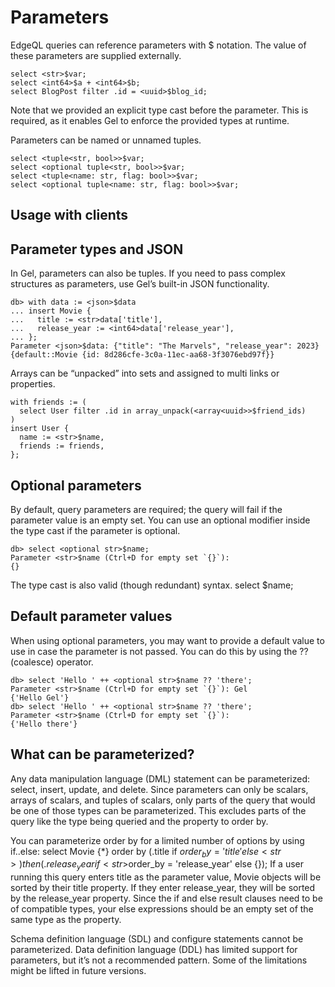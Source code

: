 # Parameters

EdgeQL queries can reference parameters with $ notation. The value of these parameters are supplied externally.

```edgeql
select <str>$var;
select <int64>$a + <int64>$b;
select BlogPost filter .id = <uuid>$blog_id;
```

Note that we provided an explicit type cast before the parameter. This is required, as it enables Gel to enforce the provided types at runtime.

Parameters can be named or unnamed tuples.

```edgeql
select <tuple<str, bool>>$var;
select <optional tuple<str, bool>>$var;
select <tuple<name: str, flag: bool>>$var;
select <optional tuple<name: str, flag: bool>>$var;
```

## Usage with clients

## Parameter types and JSON

In Gel, parameters can also be tuples. If you need to pass complex structures as parameters, use Gel’s built-in JSON functionality.

```edgeql-repl
db> with data := <json>$data
... insert Movie {
...   title := <str>data['title'],
...   release_year := <int64>data['release_year'],
... };
Parameter <json>$data: {"title": "The Marvels", "release_year": 2023}
{default::Movie {id: 8d286cfe-3c0a-11ec-aa68-3f3076ebd97f}}
```

Arrays can be “unpacked” into sets and assigned to multi links or properties.

```edgeql
with friends := (
  select User filter .id in array_unpack(<array<uuid>>$friend_ids)
)
insert User {
  name := <str>$name,
  friends := friends,
};
```

## Optional parameters

By default, query parameters are required; the query will fail if the parameter value is an empty set. You can use an optional modifier inside the type cast if the parameter is optional.

```edgeql-repl
db> select <optional str>$name;
Parameter <str>$name (Ctrl+D for empty set `{}`):
{}
```

The <required foo> type cast is also valid (though redundant) syntax. select <required str>$name;

## Default parameter values

When using optional parameters, you may want to provide a default value to use in case the parameter is not passed. You can do this by using the ?? (coalesce) operator.

```edgeql-repl
db> select 'Hello ' ++ <optional str>$name ?? 'there';
Parameter <str>$name (Ctrl+D for empty set `{}`): Gel
{'Hello Gel'}
db> select 'Hello ' ++ <optional str>$name ?? 'there';
Parameter <str>$name (Ctrl+D for empty set `{}`):
{'Hello there'}
```

## What can be parameterized?

Any data manipulation language (DML) statement can be parameterized: select, insert, update, and delete. Since parameters can only be scalars, arrays of scalars, and tuples of scalars, only parts of the query that would be one of those types can be parameterized. This excludes parts of the query like the type being queried and the property to order by.

You can parameterize order by for a limited number of options by using if..else: select Movie {*} order by (.title if <str>$order_by = 'title' else <str>{}) then (.release_year if <str>$order_by = 'release_year' else <int64>{}); If a user running this query enters title as the parameter value, Movie objects will be sorted by their title property. If they enter release_year, they will be sorted by the release_year property. Since the if and else result clauses need to be of compatible types, your else expressions should be an empty set of the same type as the property.

Schema definition language (SDL) and configure statements cannot be parameterized. Data definition language (DDL) has limited support for parameters, but it’s not a recommended pattern. Some of the limitations might be lifted in future versions.

